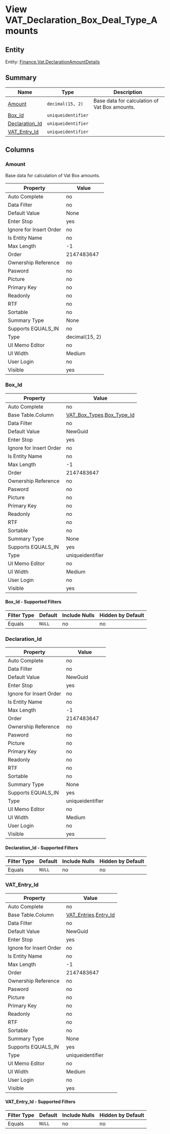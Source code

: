 # View VAT_Declaration_Box_Deal_Type_Amounts


## Entity

Entity: [Finance.Vat.DeclarationAmountDetails](~/entities/Finance.Vat.DeclarationAmountDetails.md)


## Summary

| Name | Type | Description |
| - | - | --- |
|[Amount](#amount)|`decimal(15, 2)` |Base data for calculation of Vat Box amounts.|
|[Box_Id](#box_id)|`uniqueidentifier` ||
|[Declaration_Id](#declaration_id)|`uniqueidentifier` ||
|[VAT_Entry_Id](#vat_entry_id)|`uniqueidentifier` ||

## Columns

### Amount


Base data for calculation of Vat Box amounts.

| Property | Value |
| - | - |
|Auto Complete|no|
|Data Filter|no|
|Default Value|None|
|Enter Stop|yes|
|Ignore for Insert Order|no|
|Is Entity Name|no|
|Max Length|-1|
|Order|2147483647|
|Ownership Reference|no|
|Pasword|no|
|Picture|no|
|Primary Key|no|
|Readonly|no|
|RTF|no|
|Sortable|no|
|Summary Type|None|
|Supports EQUALS_IN|no|
|Type|decimal(15, 2)|
|UI Memo Editor|no|
|UI Width|Medium|
|User Login|no|
|Visible|yes|

### Box_Id

| Property | Value |
| - | - |
|Auto Complete|no|
|Base Table.Column|[VAT_Box_Types](VAT_Box_Types.md).[Box_Type_Id](VAT_Box_Types.md#box_type_id)|
|Data Filter|no|
|Default Value|NewGuid|
|Enter Stop|yes|
|Ignore for Insert Order|no|
|Is Entity Name|no|
|Max Length|-1|
|Order|2147483647|
|Ownership Reference|no|
|Pasword|no|
|Picture|no|
|Primary Key|no|
|Readonly|no|
|RTF|no|
|Sortable|no|
|Summary Type|None|
|Supports EQUALS_IN|yes|
|Type|uniqueidentifier|
|UI Memo Editor|no|
|UI Width|Medium|
|User Login|no|
|Visible|yes|

#### Box_Id - Supported Filters

| Filter Type | Default | Include Nulls | Hidden by Default |
| - | - | - | - |
|Equals|`NULL`|no|no|

### Declaration_Id

| Property | Value |
| - | - |
|Auto Complete|no|
|Data Filter|no|
|Default Value|NewGuid|
|Enter Stop|yes|
|Ignore for Insert Order|no|
|Is Entity Name|no|
|Max Length|-1|
|Order|2147483647|
|Ownership Reference|no|
|Pasword|no|
|Picture|no|
|Primary Key|no|
|Readonly|no|
|RTF|no|
|Sortable|no|
|Summary Type|None|
|Supports EQUALS_IN|yes|
|Type|uniqueidentifier|
|UI Memo Editor|no|
|UI Width|Medium|
|User Login|no|
|Visible|yes|

#### Declaration_Id - Supported Filters

| Filter Type | Default | Include Nulls | Hidden by Default |
| - | - | - | - |
|Equals|`NULL`|no|no|

### VAT_Entry_Id

| Property | Value |
| - | - |
|Auto Complete|no|
|Base Table.Column|[VAT_Entries](VAT_Entries.md).[Entry_Id](VAT_Entries.md#entry_id)|
|Data Filter|no|
|Default Value|NewGuid|
|Enter Stop|yes|
|Ignore for Insert Order|no|
|Is Entity Name|no|
|Max Length|-1|
|Order|2147483647|
|Ownership Reference|no|
|Pasword|no|
|Picture|no|
|Primary Key|no|
|Readonly|no|
|RTF|no|
|Sortable|no|
|Summary Type|None|
|Supports EQUALS_IN|yes|
|Type|uniqueidentifier|
|UI Memo Editor|no|
|UI Width|Medium|
|User Login|no|
|Visible|yes|

#### VAT_Entry_Id - Supported Filters

| Filter Type | Default | Include Nulls | Hidden by Default |
| - | - | - | - |
|Equals|`NULL`|no|no|


